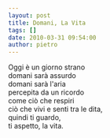 ```yaml
---
layout: post
title: Domani, La Vita
tags: []
date: 2010-03-31 09:54:00
author: pietro
---
```

Oggi è un giorno strano<br/>domani sarà assurdo<br/>domani sarà l'aria<br/>percepita da un ricordo<br/>come ciò che respiri<br/>ciò che vivi e senti tra le dita,<br/>quindi ti guardo,<br/>ti aspetto, la vita.
